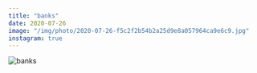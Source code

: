 ```yaml
---
title: "banks"
date: 2020-07-26
image: "/img/photo/2020-07-26-f5c2f2b54b2a25d9e8a057964ca9e6c9.jpg"
instagram: true
---
```


![banks](/img/photo/2020-07-26-f5c2f2b54b2a25d9e8a057964ca9e6c9.jpg)
